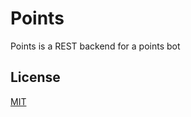 # Points

Points is a REST backend for a points bot

## License
[MIT](https://github.com/austinmccalley/points/blob/master/LICENSE)